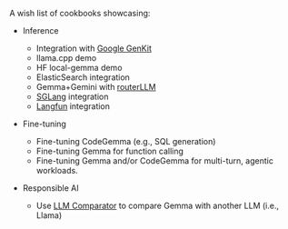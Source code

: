 A wish list of cookbooks showcasing:

* Inference
  * Integration with [Google GenKit](https://firebase.google.com/products/genkit)
  * llama.cpp demo
  * HF local-gemma demo
  * ElasticSearch integration
  * Gemma+Gemini with [routerLLM](https://github.com/lm-sys/RouteLLM)
  * [SGLang](https://github.com/sgl-project/sglang) integration
  * [Langfun](https://github.com/google/langfun) integration

* Fine-tuning
  * Fine-tuning CodeGemma (e.g., SQL generation)
  * Fine-tuning Gemma for function calling
  * Fine-tuning Gemma and/or CodeGemma for multi-turn, agentic workloads.

* Responsible AI
  * Use [LLM Comparator](https://github.com/pair-code/llm-comparator) to compare Gemma with another LLM (i.e., Llama)
